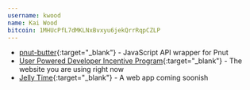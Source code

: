 ```yaml
---
username: kwood
name: Kai Wood
bitcoin: 1MHUcPfL7dMKLNxBvxyu6jekQrrRqpCZLP
---
```


* [pnut-butter](https://www.npmjs.com/package/pnut-butter){:target="_blank"} - JavaScript API wrapper for Pnut
* [User Powered Developer Incentive Program](http://www.updip.link){:target="_blank"} - The website you are using right now 
* [Jelly Time](http://jellytime.net){:target="_blank"} - A web app coming soonish